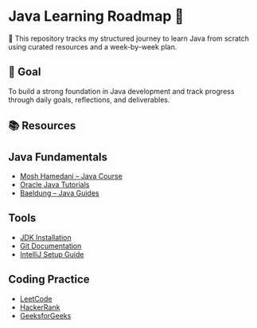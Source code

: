 # Java Learning Roadmap 🚀
🚀 This repository tracks my structured journey to learn Java from scratch using curated resources and a week-by-week plan.

## 🏁 Goal

To build a strong foundation in Java development and track progress through daily goals, reflections, and deliverables.

## 📚 Resources

## Java Fundamentals

- [Mosh Hamedani – Java Course](https://codewithmosh.com/)
- [Oracle Java Tutorials](https://docs.oracle.com/javase/tutorial/)
- [Baeldung – Java Guides](https://www.baeldung.com/)

## Tools

- [JDK Installation](https://docs.oracle.com/en/java/javase/install/)
- [Git Documentation](https://git-scm.com/book/en/v2)
- [IntelliJ Setup Guide](https://www.jetbrains.com/idea/)

## Coding Practice

- [LeetCode](https://leetcode.com/)
- [HackerRank](https://www.hackerrank.com/domains/tutorials/10-days-of-recursion)
- [GeeksforGeeks](https://www.geeksforgeeks.org/)
